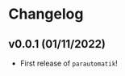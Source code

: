 # Changelog

<!--next-version-placeholder-->

## v0.0.1 (01/11/2022)

- First release of `parautomatik`!